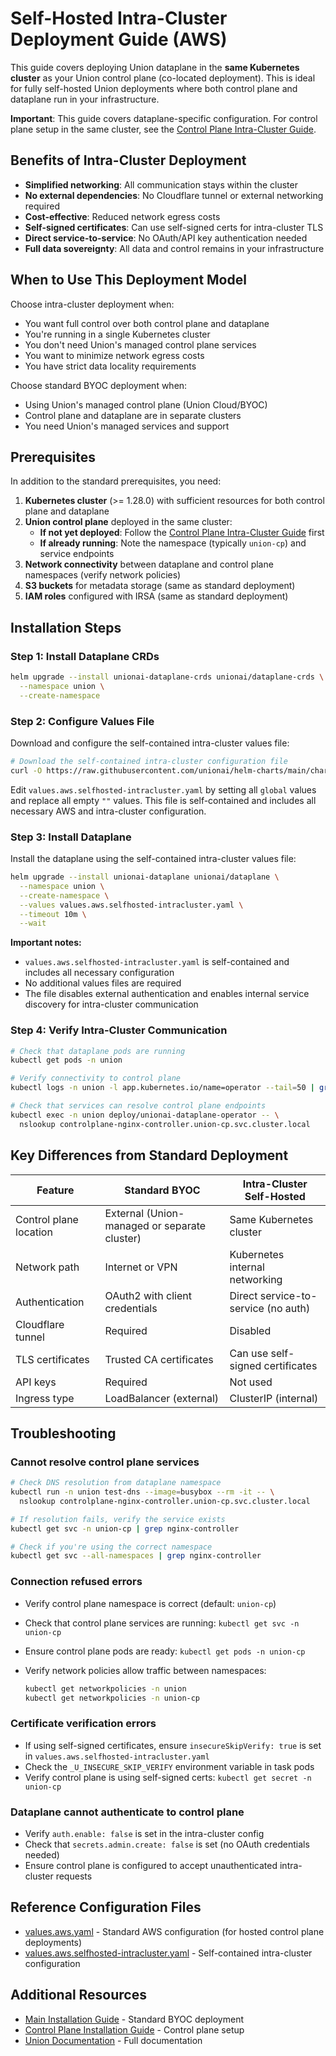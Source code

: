 # Self-Hosted Intra-Cluster Deployment Guide (AWS)

This guide covers deploying Union dataplane in the **same Kubernetes cluster** as your Union control plane (co-located deployment). This is ideal for fully self-hosted Union deployments where both control plane and dataplane run in your infrastructure.

**Important**: This guide covers dataplane-specific configuration. For control plane setup in the same cluster, see the [Control Plane Intra-Cluster Guide](../controlplane/SELFHOSTED_INTRA_CLUSTER_AWS.md).

## Benefits of Intra-Cluster Deployment

- **Simplified networking**: All communication stays within the cluster
- **No external dependencies**: No Cloudflare tunnel or external networking required
- **Cost-effective**: Reduced network egress costs
- **Self-signed certificates**: Can use self-signed certs for intra-cluster TLS
- **Direct service-to-service**: No OAuth/API key authentication needed
- **Full data sovereignty**: All data and control remains in your infrastructure

## When to Use This Deployment Model

Choose intra-cluster deployment when:

- You want full control over both control plane and dataplane
- You're running in a single Kubernetes cluster
- You don't need Union's managed control plane services
- You want to minimize network egress costs
- You have strict data locality requirements

Choose standard BYOC deployment when:

- Using Union's managed control plane (Union Cloud/BYOC)
- Control plane and dataplane are in separate clusters
- You need Union's managed services and support

## Prerequisites

In addition to the standard prerequisites, you need:

1. **Kubernetes cluster** (>= 1.28.0) with sufficient resources for both control plane and dataplane
2. **Union control plane** deployed in the same cluster:
   - **If not yet deployed**: Follow the [Control Plane Intra-Cluster Guide](../controlplane/SELFHOSTED_INTRA_CLUSTER_AWS.md) first
   - **If already running**: Note the namespace (typically `union-cp`) and service endpoints
3. **Network connectivity** between dataplane and control plane namespaces (verify network policies)
4. **S3 buckets** for metadata storage (same as standard deployment)
5. **IAM roles** configured with IRSA (same as standard deployment)

## Installation Steps

### Step 1: Install Dataplane CRDs

```bash
helm upgrade --install unionai-dataplane-crds unionai/dataplane-crds \
  --namespace union \
  --create-namespace
```

### Step 2: Configure Values File

Download and configure the self-contained intra-cluster values file:

```bash
# Download the self-contained intra-cluster configuration file
curl -O https://raw.githubusercontent.com/unionai/helm-charts/main/charts/dataplane/values.aws.selfhosted-intracluster.yaml
```

Edit `values.aws.selfhosted-intracluster.yaml` by setting all `global` values and replace all empty `""` values. This file is self-contained and includes all necessary AWS and intra-cluster configuration.

### Step 3: Install Dataplane

Install the dataplane using the self-contained intra-cluster values file:

```bash
helm upgrade --install unionai-dataplane unionai/dataplane \
  --namespace union \
  --create-namespace \
  --values values.aws.selfhosted-intracluster.yaml \
  --timeout 10m \
  --wait
```

**Important notes:**

- `values.aws.selfhosted-intracluster.yaml` is self-contained and includes all necessary configuration
- No additional values files are required
- The file disables external authentication and enables internal service discovery for intra-cluster communication

### Step 4: Verify Intra-Cluster Communication

```bash
# Check that dataplane pods are running
kubectl get pods -n union

# Verify connectivity to control plane
kubectl logs -n union -l app.kubernetes.io/name=operator --tail=50 | grep "connection"

# Check that services can resolve control plane endpoints
kubectl exec -n union deploy/unionai-dataplane-operator -- \
  nslookup controlplane-nginx-controller.union-cp.svc.cluster.local
```

## Key Differences from Standard Deployment

| Feature                | Standard BYOC                                | Intra-Cluster Self-Hosted           |
| ---------------------- | -------------------------------------------- | ----------------------------------- |
| Control plane location | External (Union-managed or separate cluster) | Same Kubernetes cluster             |
| Network path           | Internet or VPN                              | Kubernetes internal networking      |
| Authentication         | OAuth2 with client credentials               | Direct service-to-service (no auth) |
| Cloudflare tunnel      | Required                                     | Disabled                            |
| TLS certificates       | Trusted CA certificates                      | Can use self-signed certificates    |
| API keys               | Required                                     | Not used                            |
| Ingress type           | LoadBalancer (external)                      | ClusterIP (internal)                |

## Troubleshooting

### Cannot resolve control plane services

```bash
# Check DNS resolution from dataplane namespace
kubectl run -n union test-dns --image=busybox --rm -it -- \
  nslookup controlplane-nginx-controller.union-cp.svc.cluster.local

# If resolution fails, verify the service exists
kubectl get svc -n union-cp | grep nginx-controller

# Check if you're using the correct namespace
kubectl get svc --all-namespaces | grep nginx-controller
```

### Connection refused errors

- Verify control plane namespace is correct (default: `union-cp`)
- Check that control plane services are running: `kubectl get svc -n union-cp`
- Ensure control plane pods are ready: `kubectl get pods -n union-cp`
- Verify network policies allow traffic between namespaces:

  ```bash
  kubectl get networkpolicies -n union
  kubectl get networkpolicies -n union-cp
  ```

### Certificate verification errors

- If using self-signed certificates, ensure `insecureSkipVerify: true` is set in `values.aws.selfhosted-intracluster.yaml`
- Check the `_U_INSECURE_SKIP_VERIFY` environment variable in task pods
- Verify control plane is using self-signed certs: `kubectl get secret -n union-cp`

### Dataplane cannot authenticate to control plane

- Verify `auth.enable: false` is set in the intra-cluster config
- Check that `secrets.admin.create: false` is set (no OAuth credentials needed)
- Ensure control plane is configured to accept unauthenticated intra-cluster requests

## Reference Configuration Files

- [values.aws.yaml](values.aws.yaml) - Standard AWS configuration (for hosted control plane deployments)
- [values.aws.selfhosted-intracluster.yaml](values.aws.selfhosted-intracluster.yaml) - Self-contained intra-cluster configuration

## Additional Resources

- [Main Installation Guide](README.md) - Standard BYOC deployment
- [Control Plane Installation Guide](../controlplane/README.md) - Control plane setup
- [Union Documentation](https://docs.union.ai) - Full documentation
